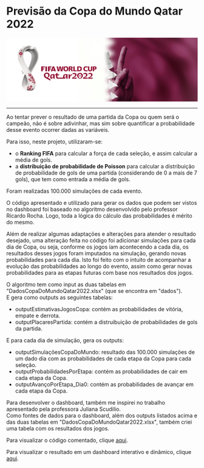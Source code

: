 # Previsão da Copa do Mundo Qatar 2022

![Screenshot](world-cup-2022-banner-template-design.jpg)

---

Ao tentar prever o resultado de uma partida da Copa ou quem será o campeão, não é sobre adivinhar, mas sim sobre quantificar a probabilidade desse evento ocorrer dadas as variáveis.

Para isso, neste projeto, utilizaram-se:
* o **Ranking FIFA** para calcular a força de cada seleção, e assim calcular a média de gols.
* a **distribuição de probabilidade de Poisson** para calcular a distribuição de probabilidade de gols de uma partida (considerando de 0 a mais de 7 gols), que tem como entrada a média de gols.


Foram realizadas 100.000 simulações de cada evento. 

O código apresentado e utilizado para gerar os dados que podem ser vistos no dashboard foi baseado no algoritmo desenvolvido pelo professor Ricardo Rocha. Logo, toda a lógica do cálculo das probabilidades é mérito do mesmo. 

Além de realizar algumas adaptações e alterações para atender o resultado desejado, uma alteração feita no código foi adicionar simulações para cada dia de Copa, ou seja, conforme os jogos iam acontecendo a cada dia, os resultados desses jogos foram imputados na simulação, gerando novas probabilidades para cada dia. Isto foi feito com o intuito de acompanhar a evolução das probabilidades ao longo do evento, assim como gerar novas probabilidades para as etapas futuras com base nos resultados dos jogos. 

O algoritmo tem como input as duas tabelas em "DadosCopaDoMundoQatar2022.xlsx" (que se encontra em "dados"). <br>
E gera como outputs as seguintes tabelas: 
* outputEstimativasJogosCopa: contém as probabilidades de vitória, empate e derrota. 
* outputPlacaresPartida: contém a distruibuição de probabilidades de gols da partida.  

E para cada dia de simulação, gera os outputs:
* outputSimulaçõesCopaDoMundo: resultado das 100.000 simulações de um dado dia com as probabilidades de cada etapa da Copa para cada seleção. 
* outputProbabilidadesPorEtapa: contém as probabilidades de cair em cada etapa da Copa.
* outputAvançoPorEtapa_Dia0: contém as probabilidades de avançar em cada etapa da Copa.

Para desenvolver o dashboard, também me inspirei no trabalho apresentado pela professora Juliana Scudilio. <br>
Como fontes de dados para o dashboard, além dos outputs listados acima e das duas tabelas em "DadosCopaDoMundoQatar2022.xlsx", também criei uma tabela com os resultados dos jogos. 

Para visualizar o código comentado, clique [aqui]( https://github.com/adriana-takahagui/copa-mundo-2022/blob/main/Minicurso_FLAI_Data_Science_na_Copa_do_Mundo_Qatar_2022.ipynb ). 

Para visualizar o resultado em um dashboard interativo e dinâmico, clique [aqui]( https://app.powerbi.com/view?r=eyJrIjoiMTAyMTkyYmEtODIwMi00ZTEwLTkzMzktYTk1MTM5OWMyMjAxIiwidCI6IjgxMTFjMzgxLThjM2EtNDNkMS05ODc4LTA5ZjAzZGQ0N2Y1NiJ9 ).

